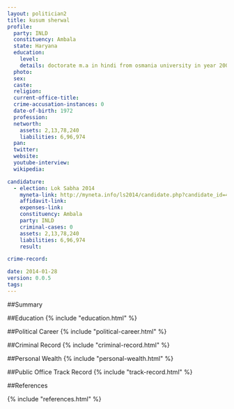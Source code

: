 ```yaml
---
layout: politician2
title: kusum sherwal
profile: 
  party: INLD
  constituency: Ambala
  state: Haryana
  education: 
    level: 
    details: doctorate m.a in hindi from osmania university in year 2003  doctor of philosophy in hindi from kurukshetra university year 2009
  photo: 
  sex: 
  caste: 
  religion: 
  current-office-title: 
  crime-accusation-instances: 0
  date-of-birth: 1972
  profession: 
  networth: 
    assets: 2,13,78,240
    liabilities: 6,96,974
  pan: 
  twitter: 
  website: 
  youtube-interview: 
  wikipedia: 

candidature: 
  - election: Lok Sabha 2014
    myneta-link: http://myneta.info/ls2014/candidate.php?candidate_id=412
    affidavit-link: 
    expenses-link: 
    constituency: Ambala 
    party: INLD
    criminal-cases: 0
    assets: 2,13,78,240
    liabilities: 6,96,974
    result:  

crime-record: 

date: 2014-01-28
version: 0.0.5
tags: 
---
```

##Summary


##Education
{% include "education.html" %}


##Political Career
{% include "political-career.html" %}


##Criminal Record
{% include "criminal-record.html" %}


##Personal Wealth
{% include "personal-wealth.html" %}


##Public Office Track Record
{% include "track-record.html" %}


##References


{% include "references.html" %}